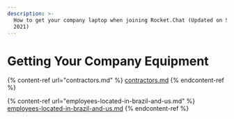 ```yaml
---
description: >-
  How to get your company laptop when joining Rocket.Chat (Updated on September,
  2021)
---
```


# Getting Your Company Equipment

{% content-ref url="contractors.md" %}
[contractors.md](contractors.md)
{% endcontent-ref %}

{% content-ref url="employees-located-in-brazil-and-us.md" %}
[employees-located-in-brazil-and-us.md](employees-located-in-brazil-and-us.md)
{% endcontent-ref %}
